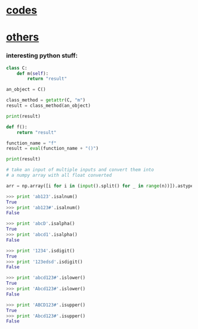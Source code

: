 # [codes](/main/)
# [others](/others/)

### interesting python stuff:

```python
class C:
    def m(self):
        return "result"

an_object = C()

class_method = getattr(C, "m")
result = class_method(an_object)

print(result)
```

```python
def f():
    return "result"

function_name = "f"
result = eval(function_name + "()")

print(result)
```

```python
# take an input of multiple inputs and convert them into
# a numpy array with all float converted

arr = np.array([i for i in (input().split() for _ in range(n))]).astype(np.float)
```

```python
>>> print 'ab123'.isalnum()
True
>>> print 'ab123#'.isalnum()
False
```

```python
>>> print 'abcD'.isalpha()
True
>>> print 'abcd1'.isalpha()
False
```

```python
>>> print '1234'.isdigit()
True
>>> print '123edsd'.isdigit()
False
```

```python
>>> print 'abcd123#'.islower()
True
>>> print 'Abcd123#'.islower()
False
```

```python
>>> print 'ABCD123#'.isupper()
True
>>> print 'Abcd123#'.isupper()
False
```
